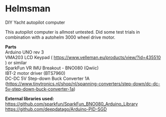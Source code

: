 # Helmsman
DIY Yacht autopilot computer
<p>
This autopilot computer is allmost untested. Did some test trials in combination with a autohelm 3000 wheel drive motor.
</p>

<b>Parts</b><br/>
Arduino UNO rev 3<br/>
VMA203 LCD Keypad ( https://www.velleman.eu/products/view/?id=435510 ) or similar <br/>
SparkFun VR IMU Breakout - BNO080 (Qwiic)<br/>
IBT-2 motor driver (BTS7960)<br/>
DC-DC 5V Step-down Buck Converter 1A (https://www.tinytronics.nl/shop/nl/spanning-converters/step-down/dc-dc-5v-step-down-buck-converter-1a)<br/>

<b>External libraries used: </b><br/>
https://github.com/sparkfun/SparkFun_BNO080_Arduino_Library<br/>
https://github.com/deepdatago/Arduino-PID-SGD<br/>
